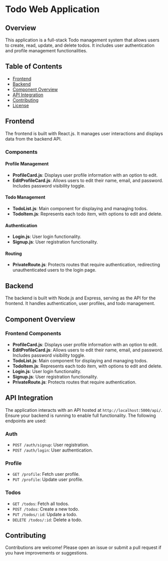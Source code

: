 # Todo Web Application

## Overview
This application is a full-stack Todo management system that allows users to create, read, update, and delete todos. It includes user authentication and profile management functionalities.

## Table of Contents
- [Frontend](#frontend)
- [Backend](#backend)
- [Component Overview](#component-overview)
- [API Integration](#api-integration)
- [Contributing](#contributing)
- [License](#license)

## Frontend
The frontend is built with React.js. It manages user interactions and displays data from the backend API.

### Components
#### Profile Management
- **ProfileCard.js**: Displays user profile information with an option to edit.
- **EditProfileCard.js**: Allows users to edit their name, email, and password. Includes password visibility toggle.

#### Todo Management
- **TodoList.js**: Main component for displaying and managing todos.
- **TodoItem.js**: Represents each todo item, with options to edit and delete.

#### Authentication
- **Login.js**: User login functionality.
- **Signup.js**: User registration functionality.

#### Routing
- **PrivateRoute.js**: Protects routes that require authentication, redirecting unauthenticated users to the login page.

## Backend
The backend is built with Node.js and Express, serving as the API for the frontend. It handles authentication, user profiles, and todo management.

## Component Overview
### Frontend Components
- **ProfileCard.js**: Displays user profile information with an option to edit.
- **EditProfileCard.js**: Allows users to edit their name, email, and password. Includes password visibility toggle.
- **TodoList.js**: Main component for displaying and managing todos.
- **TodoItem.js**: Represents each todo item, with options to edit and delete.
- **Login.js**: User login functionality.
- **Signup.js**: User registration functionality.
- **PrivateRoute.js**: Protects routes that require authentication.

## API Integration
The application interacts with an API hosted at `http://localhost:5000/api/`. Ensure your backend is running to enable full functionality. The following endpoints are used:

### Auth
- `POST /auth/signup`: User registration.
- `POST /auth/login`: User authentication.

### Profile
- `GET /profile`: Fetch user profile.
- `PUT /profile`: Update user profile.

### Todos
- `GET /todos`: Fetch all todos.
- `POST /todos`: Create a new todo.
- `PUT /todos/:id`: Update a todo.
- `DELETE /todos/:id`: Delete a todo.


## Contributing
Contributions are welcome! Please open an issue or submit a pull request if you have improvements or suggestions.
